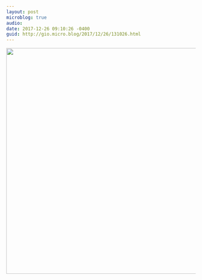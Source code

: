 ```yaml
---
layout: post
microblog: true
audio: 
date: 2017-12-26 09:10:26 -0400
guid: http://gio.micro.blog/2017/12/26/131026.html
---
```



<img src="http://gio.micro.blog/uploads/2017/49c0c38395.jpg" width="600" height="600" />
